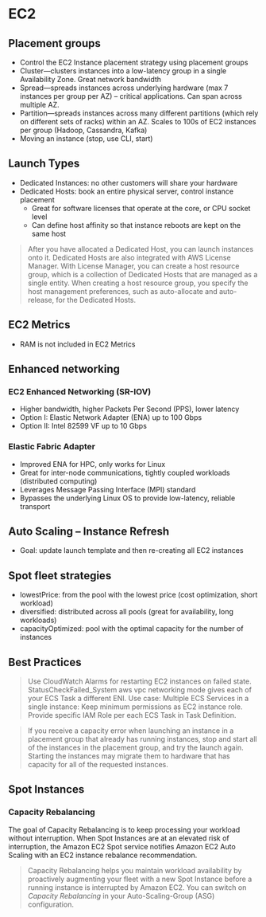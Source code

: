 # EC2

## Placement groups
- Control the EC2 Instance placement strategy using placement groups
- Cluster—clusters instances into a low-latency group in a single Availability Zone. Great network bandwidth
- Spread—spreads instances across underlying hardware (max 7 instances per group per AZ) – critical applications. Can span across multiple AZ.
- Partition—spreads instances across many different partitions (which rely on different sets of racks) within an AZ. Scales to 100s of EC2 instances per group (Hadoop, Cassandra, Kafka)
- Moving an instance (stop, use CLI, start)

## Launch Types
- Dedicated Instances: no other customers will share your hardware
- Dedicated Hosts: book an entire physical server, control instance placement
    - Great for software licenses that operate at the core, or CPU socket level
    - Can define host affinity so that instance reboots are kept on the same host
 
> After you have allocated a Dedicated Host, you can launch instances onto it.
> Dedicated Hosts are also integrated with AWS License Manager. 
> With License Manager, you can create a host resource group, which is a collection of Dedicated Hosts that are managed as a single entity. When creating a host resource group, you specify the host management preferences, such as auto-allocate and auto-release, for the Dedicated Hosts.

## EC2 Metrics
- RAM is not included in EC2 Metrics

## Enhanced networking

### EC2 Enhanced Networking (SR-IOV)
- Higher bandwidth, higher Packets Per Second (PPS), lower latency
- Option I: Elastic Network Adapter (ENA) up to 100 Gbps
- Option II: Intel 82599 VF up to 10 Gbps
 

### Elastic Fabric Adapter
- Improved ENA for HPC, only works for Linux
- Great for inter-node communications, tightly coupled workloads (distributed computing)
- Leverages Message Passing Interface (MPI) standard
- Bypasses the underlying Linux OS to provide low-latency, reliable transport

## Auto Scaling – Instance Refresh
- Goal: update launch template and then re-creating all EC2 instances

## Spot fleet strategies
- lowestPrice: from the pool with the lowest price (cost optimization, short workload)
- diversified: distributed across all pools (great for availability, long workloads)
- capacityOptimized: pool with the optimal capacity for the number of instances

## Best Practices
> Use CloudWatch Alarms for restarting EC2 instances on failed state. StatusCheckFailed_System
> aws vpc networking mode gives each of your ECS Task a different ENI.
> Use case: Multiple ECS Services in a single instance: Keep minimum permissions as EC2 instance role. Provide specific IAM Role per each ECS Task in Task Definition.

> If you receive a capacity error when launching an instance in a placement group that already has running instances, stop and start all of the instances in the placement group, and try the launch again. 
>Starting the instances may migrate them to hardware that has capacity for all of the requested instances.

## Spot Instances

### Capacity Rebalancing

The goal of Capacity Rebalancing is to keep processing your workload without interruption. When Spot Instances are at an elevated risk of interruption, the Amazon EC2 Spot service notifies Amazon EC2 Auto Scaling with an EC2 instance rebalance recommendation.

> Capacity Rebalancing helps you maintain workload availability by proactively augmenting your fleet with a new Spot Instance before a running instance is interrupted by Amazon EC2. You can switch on _Capacity Rebalancing_ in your Auto-Scaling-Group (ASG) configuration.
